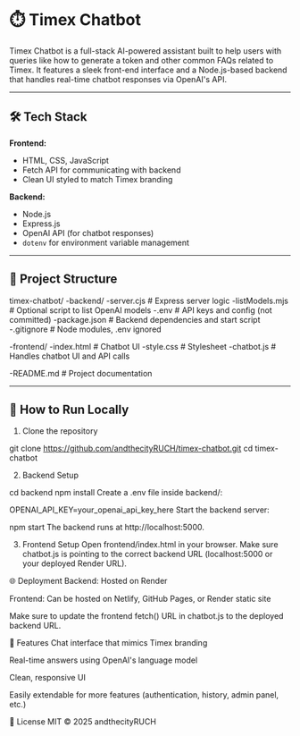 # ⏱️ Timex Chatbot

Timex Chatbot is a full-stack AI-powered assistant built to help users with queries like how to generate a token and other common FAQs related to Timex. It features a sleek front-end interface and a Node.js-based backend that handles real-time chatbot responses via OpenAI's API.

---

## 🛠 Tech Stack

**Frontend:**
- HTML, CSS, JavaScript
- Fetch API for communicating with backend
- Clean UI styled to match Timex branding

**Backend:**
- Node.js
- Express.js
- OpenAI API (for chatbot responses)
- `dotenv` for environment variable management

---

## 📁 Project Structure

timex-chatbot/
-backend/
 -server.cjs # Express server logic
 -listModels.mjs # Optional script to list OpenAI models
 -.env # API keys and config (not committed)
 -package.json # Backend dependencies and start script
 -.gitignore # Node modules, .env ignored


-frontend/
 -index.html # Chatbot UI
 -style.css # Stylesheet
 -chatbot.js # Handles chatbot UI and API calls


-README.md # Project documentation



---

## 🚀 How to Run Locally

1. Clone the repository

git clone https://github.com/andthecityRUCH/timex-chatbot.git
cd timex-chatbot

2. Backend Setup

cd backend
npm install
Create a .env file inside backend/:

OPENAI_API_KEY=your_openai_api_key_here
Start the backend server:

npm start
The backend runs at http://localhost:5000.

3. Frontend Setup
Open frontend/index.html in your browser.
Make sure chatbot.js is pointing to the correct backend URL (localhost:5000 or your deployed Render URL).



🌐 Deployment
Backend: Hosted on Render

Frontend: Can be hosted on Netlify, GitHub Pages, or Render static site

Make sure to update the frontend fetch() URL in chatbot.js to the deployed backend URL.




🧠 Features
Chat interface that mimics Timex branding

Real-time answers using OpenAI's language model

Clean, responsive UI

Easily extendable for more features (authentication, history, admin panel, etc.)

📄 License
MIT © 2025 andthecityRUCH
